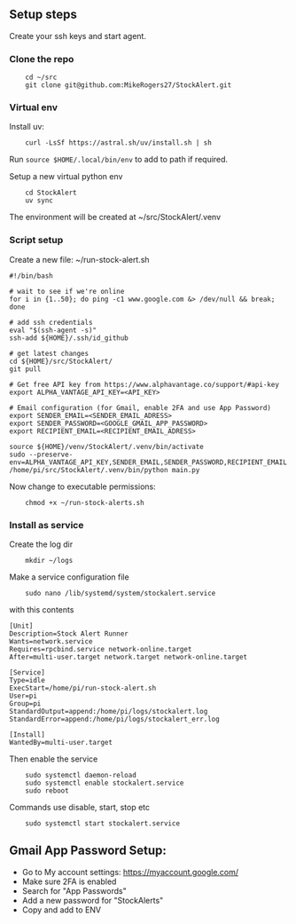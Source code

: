 ## Setup steps

Create your ssh keys and start agent.

### Clone the repo
    
```
    cd ~/src
    git clone git@github.com:MikeRogers27/StockAlert.git
```

### Virtual env

Install uv:

```
    curl -LsSf https://astral.sh/uv/install.sh | sh
```

Run ```source $HOME/.local/bin/env``` to add to path if required.

Setup a new virtual python env

```
    cd StockAlert
    uv sync
```

The environment will be created at ~/src/StockAlert/.venv

### Script setup

Create a new file: ~/run-stock-alert.sh

```
#!/bin/bash

# wait to see if we're online
for i in {1..50}; do ping -c1 www.google.com &> /dev/null && break; done

# add ssh credentials
eval "$(ssh-agent -s)"
ssh-add ${HOME}/.ssh/id_github

# get latest changes
cd ${HOME}/src/StockAlert/
git pull

# Get free API key from https://www.alphavantage.co/support/#api-key
export ALPHA_VANTAGE_API_KEY=<API_KEY>

# Email configuration (for Gmail, enable 2FA and use App Password)
export SENDER_EMAIL=<SENDER_EMAIL_ADRESS>
export SENDER_PASSWORD=<GOOGLE_GMAIL_APP_PASSWORD>
export RECIPIENT_EMAIL=<RECIPIENT_EMAIL_ADRESS>

source ${HOME}/venv/StockAlert/.venv/bin/activate
sudo --preserve-env=ALPHA_VANTAGE_API_KEY,SENDER_EMAIL,SENDER_PASSWORD,RECIPIENT_EMAIL /home/pi/src/StockAlert/.venv/bin/python main.py
```

Now change to executable permissions:

```
    chmod +x ~/run-stock-alerts.sh
```

### Install as service

Create the log dir

```
    mkdir ~/logs
```

Make a service configuration file

```
    sudo nano /lib/systemd/system/stockalert.service
```

with this contents

```
[Unit]
Description=Stock Alert Runner
Wants=network.service
Requires=rpcbind.service network-online.target
After=multi-user.target network.target network-online.target

[Service]
Type=idle
ExecStart=/home/pi/run-stock-alert.sh
User=pi
Group=pi
StandardOutput=append:/home/pi/logs/stockalert.log
StandardError=append:/home/pi/logs/stockalert_err.log

[Install]
WantedBy=multi-user.target
```

Then enable the service
    
```
    sudo systemctl daemon-reload
    sudo systemctl enable stockalert.service
    sudo reboot
```

Commands use disable, start, stop etc

```
    sudo systemctl start stockalert.service
```

## Gmail App Password Setup:

* Go to My account settings: https://myaccount.google.com/
* Make sure 2FA is enabled
* Search for "App Passwords"
* Add a new password for "StockAlerts"
* Copy and add to ENV